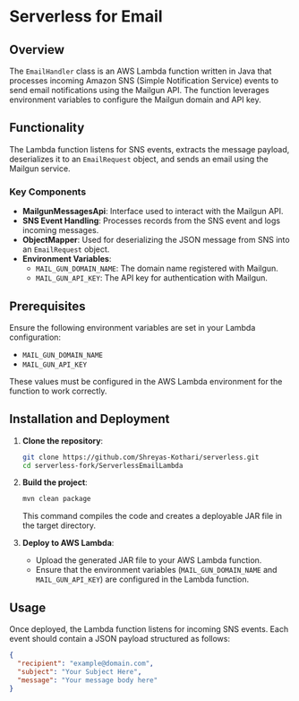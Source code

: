 # Serverless for Email

## Overview

The `EmailHandler` class is an AWS Lambda function written in Java that processes incoming Amazon SNS (Simple Notification Service) events to send email notifications using the Mailgun API. The function leverages environment variables to configure the Mailgun domain and API key.

## Functionality

The Lambda function listens for SNS events, extracts the message payload, deserializes it to an `EmailRequest` object, and sends an email using the Mailgun service.

### Key Components

- **MailgunMessagesApi**: Interface used to interact with the Mailgun API.
- **SNS Event Handling**: Processes records from the SNS event and logs incoming messages.
- **ObjectMapper**: Used for deserializing the JSON message from SNS into an `EmailRequest` object.
- **Environment Variables**:
  - `MAIL_GUN_DOMAIN_NAME`: The domain name registered with Mailgun.
  - `MAIL_GUN_API_KEY`: The API key for authentication with Mailgun.

## Prerequisites

Ensure the following environment variables are set in your Lambda configuration:

- `MAIL_GUN_DOMAIN_NAME`
- `MAIL_GUN_API_KEY`

These values must be configured in the AWS Lambda environment for the function to work correctly.

## Installation and Deployment

1. **Clone the repository**:

    ```bash
    git clone https://github.com/Shreyas-Kothari/serverless.git
    cd serverless-fork/ServerlessEmailLambda
    ```

2. **Build the project**:

    ```bash
    mvn clean package
    ```

    This command compiles the code and creates a deployable JAR file in the target directory.

3. **Deploy to AWS Lambda**:
    - Upload the generated JAR file to your AWS Lambda function.
    - Ensure that the environment variables (`MAIL_GUN_DOMAIN_NAME` and `MAIL_GUN_API_KEY`) are configured in the Lambda function.

## Usage

Once deployed, the Lambda function listens for incoming SNS events. Each event should contain a JSON payload structured as follows:

```json
{
  "recipient": "example@domain.com",
  "subject": "Your Subject Here",
  "message": "Your message body here"
}
```

